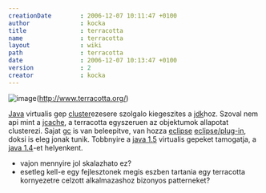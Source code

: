 ```yaml
---
creationDate        : 2006-12-07 10:11:47 +0100 
author              : kocka 
title               : terracotta 
name                : terracotta 
layout              : wiki 
path                : terracotta 
date                : 2006-12-07 10:13:47 +0100 
version             : 2 
creator             : kocka 
---
```

![image](http://www.terracotta.org/confluence/download/userResources/logo)(http://www.terracotta.org/)

[Java](java.html) virtualis gep [cluster](cluster.html)ezesere szolgalo kiegeszites a [jdk](Missing.html)hoz. Szoval nem api mint a [jcache](JCache.html), a terracotta egyszeruen az objektumok allapotat clusterezi. Sajat [gc](GC.html) is van beleepitve, van hozza [eclipse](Eclipse.html) [eclipse/plug-in](Eclipse/Plug-in.html), doksi is eleg jonak tunik. Tobbnyire a [java 1.5](java%201.5.html) virtualis gepeket tamogatja, a [java 1.4](java%201.4.html)-et helyenkent.

*   vajon mennyire jol skalazhato ez?
*   esetleg kell-e egy fejlesztonek megis eszben tartania egy terracotta kornyezetre celzott alkalmazashoz bizonyos patterneket?
